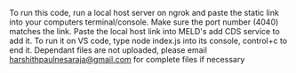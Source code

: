 To run this code, run a local host server on ngrok and paste the static link into your computers terminal/console. Make sure the port number (4040) matches the link. 
Paste the local host link into MELD's add CDS service to add it.
To run it on VS code, type node index.js into its console, control+c to end it.
Dependant files are not uploaded, please email harshithpaulnesaraja@gmail.com for complete files if necessary
